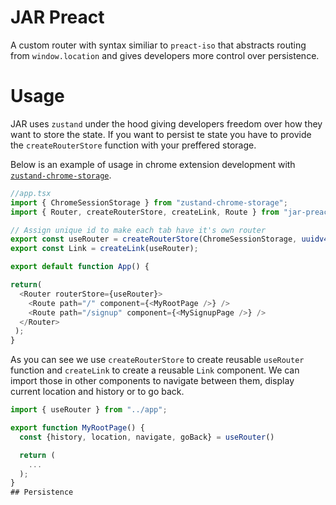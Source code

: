 # JAR Preact
A custom router with syntax similiar to `preact-iso` that abstracts routing from `window.location` and gives developers more control over persistence.

# Usage
JAR uses `zustand` under the hood giving developers freedom over how they want to store the state. If you want to persist te state you have to provide the `createRouterStore` function with your preffered storage. 

Below is an example of usage in chrome extension development with [`zustand-chrome-storage`](https://www.npmjs.com/package/zustand-chrome-storage).

```ts
//app.tsx
import { ChromeSessionStorage } from "zustand-chrome-storage";
import { Router, createRouterStore, createLink, Route } from "jar-preact";

// Assign unique id to make each tab have it's own router
export const useRouter = createRouterStore(ChromeSessionStorage, uuidv4());
export const Link = createLink(useRouter);

export default function App() {

return(
  <Router routerStore={useRouter}>
    <Route path="/" component={<MyRootPage />} />
    <Route path="/signup" component={<MySignupPage />} />
  </Router>
 );
}
```

As you can see we use `createRouterStore` to create reusable `useRouter` function and `createLink` to create a reusable `Link` component. We can import those in other components to navigate between them, display current location and history or to go back.

```ts
import { useRouter } from "../app";

export function MyRootPage() {
  const {history, location, navigate, goBack} = useRouter()

  return (
    ...
  );
}
## Persistence
